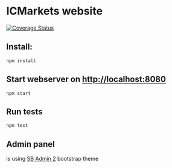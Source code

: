 #  ICMarkets website

[![Coverage Status](https://coveralls.io/repos/github/ICMarkets/WWW2/badge.svg?t=gkYuFp)](https://coveralls.io/github/ICMarkets/WWW2)


## Install:
```
npm install
```

## Start webserver on [http://localhost:8080](http://localhost:8080)
```
npm start
```

## Run tests
```
npm test
```

## Admin panel
is using [SB Admin 2](https://blackrockdigital.github.io/startbootstrap-sb-admin-2) bootstrap theme

